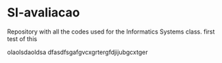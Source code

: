 # SI-avaliacao
Repository with all the codes used for the Informatics Systems class. first test of this


olaolsdaoldsa
dfasdfsgafgvcxgrtergfdjijubgcxtger
